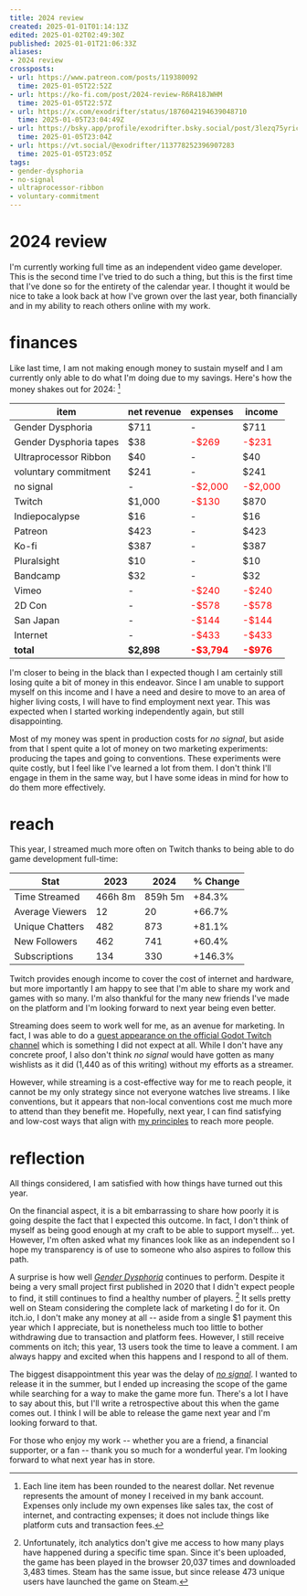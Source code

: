 ```yaml
---
title: 2024 review
created: 2025-01-01T01:14:13Z
edited: 2025-01-02T02:49:30Z
published: 2025-01-01T21:06:33Z
aliases:
- 2024 review
crossposts:
- url: https://www.patreon.com/posts/119380092
  time: 2025-01-05T22:52Z
- url: https://ko-fi.com/post/2024-review-R6R418JWHM
  time: 2025-01-05T22:57Z
- url: https://x.com/exodrifter/status/1876042194639048710
  time: 2025-01-05T23:04:49Z
- url: https://bsky.app/profile/exodrifter.bsky.social/post/3lezq75yric2q
  time: 2025-01-05T23:04Z
- url: https://vt.social/@exodrifter/113778252396907283
  time: 2025-01-05T23:05Z
tags:
- gender-dysphoria
- no-signal
- ultraprocessor-ribbon
- voluntary-commitment
---
```


# 2024 review

I'm currently working full time as an independent video game developer. This is the second time I've tried to do such a thing, but this is the first time that I've done so for the entirety of the calendar year. I thought it would be nice to take a look back at how I've grown over the last year, both financially and in my ability to reach others online with my work.

# finances

Like last time, I am not making enough money to sustain myself and I am currently only able to do what I'm doing due to my savings. Here's how the money shakes out for 2024: [^1]

| item                   | net revenue | expenses | income   |
|------------------------|-------------|----------|----------|
| Gender Dysphoria       | \$711 | - | \$711 |
| Gender Dysphoria tapes | \$38 | <span style="color:red">-$269</span> | <span style="color:red">-$231</span> |
| Ultraprocessor Ribbon  | \$40 | - | \$40 |
| voluntary commitment   | \$241 | - | \$241 |
| no signal              | - | <span style="color:red">-$2,000</span> | <span style="color:red">-$2,000</span> |
| Twitch                 | \$1,000 | <span style="color:red">-$130</span> | \$870 |
| Indiepocalypse         | \$16 | - | \$16 |
| Patreon                | \$423 | - | \$423 |
| Ko-fi                  | \$387 | - | \$387 |
| Pluralsight            | \$10 | - | \$10 |
| Bandcamp               | \$32 | - | \$32 |
| Vimeo                  | - | <span style="color:red">-$240</span> | <span style="color:red">-$240</span> |
| 2D Con                 | - | <span style="color:red">-$578</span> | <span style="color:red">-$578</span> |
| San Japan              | - | <span style="color:red">-$144</span> | <span style="color:red">-$144</span> |
| Internet               | - | <span style="color:red">-$433</span> | <span style="color:red">-$433</span> |
| **total**              | **\$2,898** | **<span style="color:red">-$3,794</span>** | **<span style="color:red">-$976</span>** |

I'm closer to being in the black than I expected though I am certainly still losing quite a bit of money in this endeavor. Since I am unable to support myself on this income and I have a need and desire to move to an area of higher living costs, I will have to find employment next year. This was expected when I started working independently again, but still disappointing.

Most of my money was spent in production costs for _no signal_, but aside from that I spent quite a lot of money on two marketing experiments: producing the tapes and going to conventions. These experiments were quite costly, but I feel like I've learned a lot from them. I don't think I'll engage in them in the same way, but I have some ideas in mind for how to do them more effectively.

# reach

This year, I streamed much more often on Twitch thanks to being able to do game development full-time:

| Stat            | 2023    | 2024    | % Change |
|-----------------|---------|---------|----------|
| Time Streamed   | 466h 8m | 859h 5m |   +84.3% |
| Average Viewers | 12      | 20      |   +66.7% |
| Unique Chatters | 482     | 873     |   +81.1% |
| New Followers   | 462     | 741     |   +60.4% |
| Subscriptions   | 134     | 330     |  +146.3% |

Twitch provides enough income to cover the cost of internet and hardware, but more importantly I am happy to see that I'm able to share my work and games with so many. I'm also thankful for the many new friends I've made on the platform and I'm looking forward to next year being even better.

Streaming does seem to work well for me, as an avenue for marketing. In fact, I was able to do a [guest appearance on the official Godot Twitch channel](https://www.youtube.com/watch?v=4vhD7ABCYso) which is something I did not expect at all. While I don't have any concrete proof, I also don't think _no signal_ would have gotten as many wishlists as it did (1,440 as of this writing) without my efforts as a streamer.

However, while streaming is a cost-effective way for me to reach people, it cannot be my only strategy since not everyone watches live streams. I like conventions, but it appears that non-local conventions cost me much more to attend than they benefit me. Hopefully, next year, I can find satisfying and low-cost ways that align with [my principles](20231014020640.md) to reach more people.

# reflection

All things considered, I am satisfied with how things have turned out this year.

On the financial aspect, it is a bit embarrassing to share how poorly it is going despite the fact that I expected this outcome. In fact, I don't think of myself as being good enough at my craft to be able to support myself... yet. However, I'm often asked what my finances look like as an independent so I hope my transparency is of use to someone who also aspires to follow this path.

A surprise is how well _[Gender Dysphoria](../press-kits/gender-dysphoria/index.md)_ continues to perform. Despite it being a very small project first published in 2020 that I didn't expect people to find, it still continues to find a healthy number of players. [^2] It sells pretty well on Steam considering the complete lack of marketing I do for it. On itch.io, I don't make any money at all -- aside from a single $1 payment this year which I appreciate, but is nonetheless much too little to bother withdrawing due to transaction and platform fees. However, I still receive comments on itch; this year, 13 users took the time to leave a comment. I am always happy and excited when this happens and I respond to all of them.

The biggest disappointment this year was the delay of _[no signal](../press-kits/no-signal/index.md)_. I wanted to release it in the summer, but I ended up increasing the scope of the game while searching for a way to make the game more fun. There's a lot I have to say about this, but I'll write a retrospective about this when the game comes out. I think I will be able to release the game next year and I'm looking forward to that.

For those who enjoy my work -- whether you are a friend, a financial supporter, or a fan -- thank you so much for a wonderful year. I'm looking forward to what next year has in store.

[^1]: Each line item has been rounded to the nearest dollar. Net revenue represents the amount of money I received in my bank account. Expenses only include my own expenses like sales tax, the cost of internet, and contracting expenses; it does not include things like platform cuts and transaction fees.
[^2]: Unfortunately, itch analytics don't give me access to how many plays have happened during a specific time span. Since it's been uploaded, the game has been played in the browser 20,037 times and downloaded 3,483 times. Steam has the same issue, but since release 473 unique users have launched the game on Steam.
